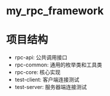 # my_rpc_framework

# 项目结构

- rpc-api: 公共调用接口
- rpc-common: 通用的枚举类和工具类
- rpc-core: 核心实现
- test-client: 客户端连接测试
- test-server: 服务器端连接测试

